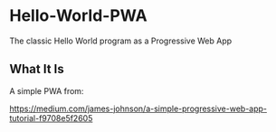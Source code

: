 # Hello-World-PWA
The classic Hello World program as a Progressive Web App

## What It Is

A simple PWA from:

https://medium.com/james-johnson/a-simple-progressive-web-app-tutorial-f9708e5f2605
